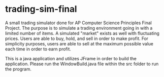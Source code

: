 # trading-sim-final
A small trading simulator done for AP Computer Science Principles Final Project. The purpose is to simulate a trading environment going in with a limited number of items. A simulated "market" exists as well with fluctuating prices. Users are able to buy, hold, and sell in order to make profit. For simplicity purposes, users are able to sell at the maximum possible value each time in order to earn profit.

This is a java application and utilizes JFrame in order to build the application.
Please run the WindowBuild.java file within the src folder to run the program.
